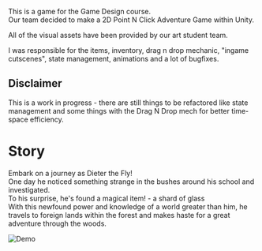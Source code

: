 This is a game for the Game Design course. <br>
Our team decided to make a 2D Point N Click Adventure Game within Unity. <br>

All of the visual assets have been provided by our art student team.

I was responsible for the items, inventory, drag n drop mechanic, "ingame cutscenes", state management, animations and a lot of bugfixes.

## Disclaimer

This is a work in progress - there are still things to be refactored like state management and some things with the Drag N Drop mech for better time-space efficiency.

# Story

Embark on a journey as Dieter the Fly! <br>
One day he noticed something strange in the bushes around his school and investigated. <br>
To his surprise, he's found a magical item! - a shard of glass  <br>
With this newfound power and knowledge of a world greater than him, he travels to foreign lands within the forest
and makes haste for a great adventure through the woods.

![Demo](Assets/Images/Prototype/showcaseUnity.gif)

